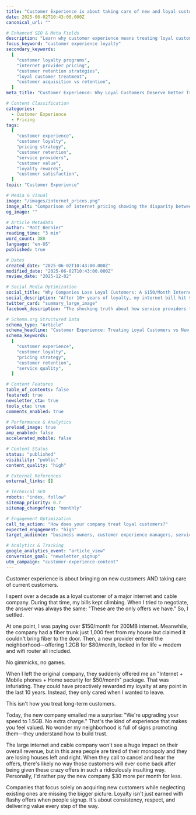 ```yaml
---
title: "Customer Experience is about taking care of new and loyal customers."
date: 2025-06-02T10:43:00.000Z
canonical_url: ""

# Enhanced SEO & Meta Fields
description: "Learn why customer experience means treating loyal customers as well as new ones. A real story about internet provider loyalty programs and how companies can build lasting customer relationships through consistent value."
focus_keyword: "customer experience loyalty"
secondary_keywords:
  [
    "customer loyalty programs",
    "internet provider pricing",
    "customer retention strategies",
    "loyal customer treatment",
    "customer acquisition vs retention",
  ]
meta_title: "Customer Experience: Why Loyal Customers Deserve Better Treatment"

# Content Classification
categories:
  - Customer Experience
  - Pricing
tags:
  [
    "customer experience",
    "customer loyalty",
    "pricing strategy",
    "customer retention",
    "service providers",
    "customer value",
    "loyalty rewards",
    "customer satisfaction",
  ]
topic: "Customer Experience"

# Media & Visual
image: "/images/internet_prices.png"
image_alt: "Comparison of internet pricing showing the disparity between new customer offers and loyal customer rates"
og_image: ""

# Article Metadata
author: "Matt Bernier"
reading_time: "3 min"
word_count: 380
language: "en-US"
published: true

# Dates
created_date: "2025-06-02T10:43:00.000Z"
modified_date: "2025-06-02T10:43:00.000Z"
review_date: "2025-12-02"

# Social Media Optimization
social_title: "Why Companies Lose Loyal Customers: A $150/Month Internet Story"
social_description: "After 10+ years of loyalty, my internet bill hit $150/month. When I tried to leave, they offered $50/month. Here's why this approach destroys customer relationships."
twitter_card: "summary_large_image"
facebook_description: "The shocking truth about how service providers treat loyal customers vs new ones. This real story will change how you think about customer experience."

# Schema.org Structured Data
schema_type: "Article"
schema_headline: "Customer Experience: Treating Loyal Customers vs New Customer Acquisition"
schema_keywords:
  [
    "customer experience",
    "customer loyalty",
    "pricing strategy",
    "customer retention",
    "service quality",
  ]

# Content Features
table_of_contents: false
featured: true
newsletter_cta: true
tools_cta: true
comments_enabled: true

# Performance & Analytics
preload_image: true
amp_enabled: false
accelerated_mobile: false

# Content Status
status: "published"
visibility: "public"
content_quality: "high"

# External References
external_links: []

# Technical SEO
robots: "index, follow"
sitemap_priority: 0.7
sitemap_changefreq: "monthly"

# Engagement Optimization
call_to_action: "How does your company treat loyal customers?"
expected_engagement: "high"
target_audience: "business owners, customer experience managers, service providers"

# Analytics & Tracking
google_analytics_event: "article_view"
conversion_goal: "newsletter_signup"
utm_campaign: "customer-experience-content"
---
```


Customer experience is about bringing on new customers AND taking care of current customers.

I spent over a decade as a loyal customer of a major internet and cable company. During that time, my bills kept climbing. When I tried to negotiate, the answer was always the same: "These are the only offers we have." So, I settled.

At one point, I was paying over $150/month for 200MB internet. Meanwhile, the company had a fiber trunk just 1,000 feet from my house but claimed it couldn't bring fiber to the door. Then, a new provider entered the neighborhood—offering 1.2GB for $80/month, locked in for life + modem and wifi router all included.

No gimmicks, no games.

When I left the original company, they suddenly offered me an "Internet + Mobile phones + Home security for $50/month" package. That was infuriating. They could have proactively rewarded my loyalty at any point in the last 10 years. Instead, they only cared when I wanted to leave.

This isn't how you treat long-term customers.

Today, the new company emailed me a surprise: "We're upgrading your speed to 1.5GB. No extra charge." That's the kind of experience that makes you feel valued. No wonder my neighborhood is full of signs promoting them—they understand how to build trust.

The large internet and cable company won't see a huge impact on their overall revenue, but in this area people are tired of their monopoly and they are losing houses left and right. When they call to cancel and hear the offers, there's likely no way those customers will ever come back after being given these crazy offers in such a ridiculously insulting way. Personally, I'd rather pay the new company $30 more per month for less.

Companies that focus solely on acquiring new customers while neglecting existing ones are missing the bigger picture. Loyalty isn't just earned with flashy offers when people signup. It's about consistency, respect, and delivering value every step of the way.
